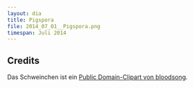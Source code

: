 ```yaml
---
layout: dia
title: Pigspora
file: 2014_07_01__Pigspora.png
timespan: Juli 2014
---
```


## Credits

Das Schweinchen ist ein [Public Domain-Clipart von bloodsong](http://openclipart.org/detail/26011/pig-roundcartoon-by-bloodsong).
